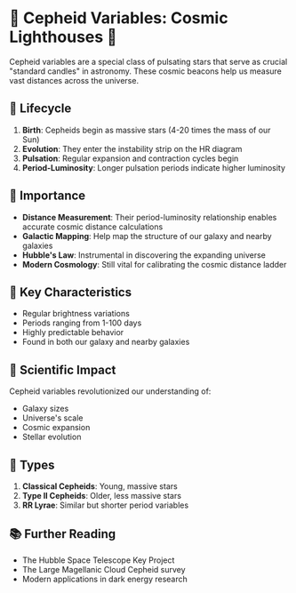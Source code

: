 # 🌟 Cepheid Variables: Cosmic Lighthouses 🌟

Cepheid variables are a special class of pulsating stars that serve as crucial "standard candles" in astronomy. These cosmic beacons help us measure vast distances across the universe.

## 🔄 Lifecycle

1. **Birth**: Cepheids begin as massive stars (4-20 times the mass of our Sun)
2. **Evolution**: They enter the instability strip on the HR diagram
3. **Pulsation**: Regular expansion and contraction cycles begin
4. **Period-Luminosity**: Longer pulsation periods indicate higher luminosity

## 🚀 Importance

- **Distance Measurement**: Their period-luminosity relationship enables accurate cosmic distance calculations
- **Galactic Mapping**: Help map the structure of our galaxy and nearby galaxies
- **Hubble's Law**: Instrumental in discovering the expanding universe
- **Modern Cosmology**: Still vital for calibrating the cosmic distance ladder

## 🎯 Key Characteristics

- Regular brightness variations
- Periods ranging from 1-100 days
- Highly predictable behavior
- Found in both our galaxy and nearby galaxies

## 🔬 Scientific Impact

Cepheid variables revolutionized our understanding of:
- Galaxy sizes
- Universe's scale
- Cosmic expansion
- Stellar evolution

## 🌌 Types

1. **Classical Cepheids**: Young, massive stars
2. **Type II Cepheids**: Older, less massive stars
3. **RR Lyrae**: Similar but shorter period variables

## 📚 Further Reading

- The Hubble Space Telescope Key Project
- The Large Magellanic Cloud Cepheid survey
- Modern applications in dark energy research

